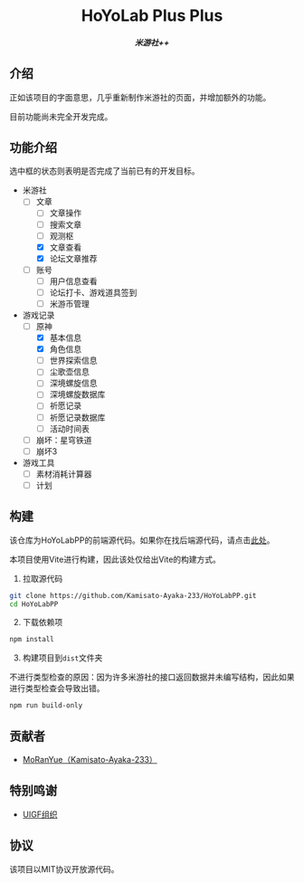 <center>
  <h1>HoYoLab Plus Plus</h1>
  <h5>米游社++</h5>
  <!-- <span>假装这里有个徽标</span> -->
</center>

## 介绍

正如该项目的字面意思，几乎重新制作米游社的页面，并增加额外的功能。

目前功能尚未完全开发完成。

## 功能介绍

选中框的状态则表明是否完成了当前已有的开发目标。

- 米游社
  - [ ] 文章
    - [ ] 文章操作
    - [ ] 搜索文章
    - [ ] 观测枢
    - [x] 文章查看
    - [x] 论坛文章推荐
  - [ ] 账号
    - [ ] 用户信息查看
    - [ ] 论坛打卡、游戏道具签到
    - [ ] 米游币管理
- 游戏记录
  - [ ] 原神
    - [x] 基本信息
    - [x] 角色信息
    - [ ] 世界探索信息
    - [ ] 尘歌壶信息
    - [ ] 深境螺旋信息
    - [ ] 深境螺旋数据库
    - [ ] 祈愿记录
    - [ ] 祈愿记录数据库
    - [ ] 活动时间表
  - [ ] 崩坏：星穹铁道
  - [ ] 崩坏3
- 游戏工具
  - [ ] 素材消耗计算器
  - [ ] 计划

## 构建

该仓库为HoYoLabPP的前端源代码。如果你在找后端源代码，请点击[此处](https://github.com/Kamisato-Ayaka-233/HoYoLabPP.Backend)。

本项目使用Vite进行构建，因此该处仅给出Vite的构建方式。

1. 拉取源代码
```sh
git clone https://github.com/Kamisato-Ayaka-233/HoYoLabPP.git
cd HoYoLabPP
```

2. 下载依赖项
```sh
npm install
```

3. 构建项目到`dist`文件夹

不进行类型检查的原因：因为许多米游社的接口返回数据并未编写结构，因此如果进行类型检查会导致出错。
```sh
npm run build-only
```

## 贡献者

- [MoRanYue（Kamisato-Ayaka-233）](https://github.com/Kamisato-Ayaka-233)

## 特别鸣谢

- [UIGF组织](https://github.com/UIGF-org)

## 协议

该项目以MIT协议开放源代码。